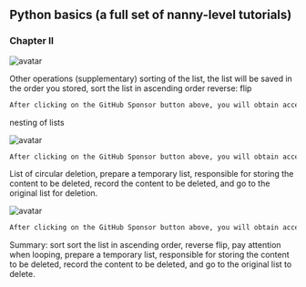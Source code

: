 ##  Python basics (a full set of nanny-level tutorials) 

###  Chapter II 

![avatar]( 199366662a2a45f7bd6ac941e0f6c272.png) 

 Other operations (supplementary) sorting of the list, the list will be saved in the order you stored, sort the list in ascending order reverse: flip  

 ```python  
After clicking on the GitHub Sponsor button above, you will obtain access permissions to my private code repository ( https://github.com/slowlon/my_code_bar ) to view this blog code. By searching the code number of this blog, you can find the code you need, code number is: 2024020309574564288
 ```  
nesting of lists 

![avatar]( 324b0cb834b44d91939c7f9b3811a818.png) 

 ```python  
After clicking on the GitHub Sponsor button above, you will obtain access permissions to my private code repository ( https://github.com/slowlon/my_code_bar ) to view this blog code. By searching the code number of this blog, you can find the code you need, code number is: 2024020309574564288
 ```  
List of circular deletion, prepare a temporary list, responsible for storing the content to be deleted, record the content to be deleted, and go to the original list for deletion. 

![avatar]( df6473fb596e4f13a53e53068fcca228.png) 

 ```python  
After clicking on the GitHub Sponsor button above, you will obtain access permissions to my private code repository ( https://github.com/slowlon/my_code_bar ) to view this blog code. By searching the code number of this blog, you can find the code you need, code number is: 2024020309574564288
 ```  
Summary: sort sort the list in ascending order, reverse flip, pay attention when looping, prepare a temporary list, responsible for storing the content to be deleted, record the content to be deleted, and go to the original list to delete. 

